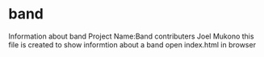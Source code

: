 # band
Information about band
Project Name:Band
contributers Joel Mukono
this file is created to show informtion about a band
open index.html in browser
